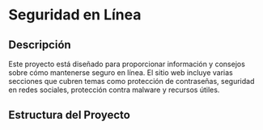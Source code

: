 # Seguridad en Línea

## Descripción
Este proyecto está diseñado para proporcionar información y consejos sobre cómo mantenerse seguro en línea. El sitio web incluye varias secciones que cubren temas como protección de contraseñas, seguridad en redes sociales, protección contra malware y recursos útiles.

## Estructura del Proyecto
